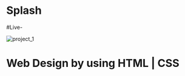 # Splash

#Live-

![project_1](https://github.com/Arfinrabby30/Splash/assets/53785081/ab33f9bd-7437-47e7-aca6-59810c3f2048)

# Web Design by using HTML | CSS 
